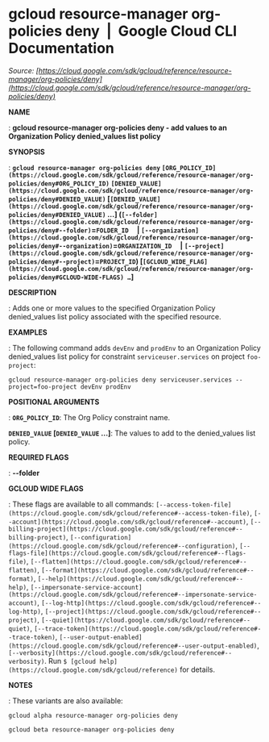# gcloud resource-manager org-policies deny  |  Google Cloud CLI Documentation

*Source: [https://cloud.google.com/sdk/gcloud/reference/resource-manager/org-policies/deny](https://cloud.google.com/sdk/gcloud/reference/resource-manager/org-policies/deny)*

**NAME**

: **gcloud resource-manager org-policies deny - add values to an Organization Policy denied_values list policy**

**SYNOPSIS**

: **`gcloud resource-manager org-policies deny` `[ORG_POLICY_ID](https://cloud.google.com/sdk/gcloud/reference/resource-manager/org-policies/deny#ORG_POLICY_ID)` `[DENIED_VALUE](https://cloud.google.com/sdk/gcloud/reference/resource-manager/org-policies/deny#DENIED_VALUE)` [`[DENIED_VALUE](https://cloud.google.com/sdk/gcloud/reference/resource-manager/org-policies/deny#DENIED_VALUE)` …] (`[--folder](https://cloud.google.com/sdk/gcloud/reference/resource-manager/org-policies/deny#--folder)`=`FOLDER_ID`     | `[--organization](https://cloud.google.com/sdk/gcloud/reference/resource-manager/org-policies/deny#--organization)`=`ORGANIZATION_ID`     | `[--project](https://cloud.google.com/sdk/gcloud/reference/resource-manager/org-policies/deny#--project)`=`PROJECT_ID`) [`[GCLOUD_WIDE_FLAG](https://cloud.google.com/sdk/gcloud/reference/resource-manager/org-policies/deny#GCLOUD-WIDE-FLAGS) …`]**

**DESCRIPTION**

: Adds one or more values to the specified Organization Policy denied_values list
policy associated with the specified resource.

**EXAMPLES**

: The following command adds `devEnv` and `prodEnv` to an
Organization Policy denied_values list policy for constraint
`serviceuser.services` on project `foo-project`:

```
gcloud resource-manager org-policies deny serviceuser.services --project=foo-project devEnv prodEnv
```

**POSITIONAL ARGUMENTS**

: **`ORG_POLICY_ID`**:
The Org Policy constraint name.

**`DENIED_VALUE` [`DENIED_VALUE` …]**:
The values to add to the denied_values list policy.

**REQUIRED FLAGS**

: **--folder**

**GCLOUD WIDE FLAGS**

: These flags are available to all commands: `[--access-token-file](https://cloud.google.com/sdk/gcloud/reference#--access-token-file)`,
`[--account](https://cloud.google.com/sdk/gcloud/reference#--account)`, `[--billing-project](https://cloud.google.com/sdk/gcloud/reference#--billing-project)`,
`[--configuration](https://cloud.google.com/sdk/gcloud/reference#--configuration)`,
`[--flags-file](https://cloud.google.com/sdk/gcloud/reference#--flags-file)`,
`[--flatten](https://cloud.google.com/sdk/gcloud/reference#--flatten)`, `[--format](https://cloud.google.com/sdk/gcloud/reference#--format)`, `[--help](https://cloud.google.com/sdk/gcloud/reference#--help)`, `[--impersonate-service-account](https://cloud.google.com/sdk/gcloud/reference#--impersonate-service-account)`,
`[--log-http](https://cloud.google.com/sdk/gcloud/reference#--log-http)`,
`[--project](https://cloud.google.com/sdk/gcloud/reference#--project)`, `[--quiet](https://cloud.google.com/sdk/gcloud/reference#--quiet)`, `[--trace-token](https://cloud.google.com/sdk/gcloud/reference#--trace-token)`, `[--user-output-enabled](https://cloud.google.com/sdk/gcloud/reference#--user-output-enabled)`,
`[--verbosity](https://cloud.google.com/sdk/gcloud/reference#--verbosity)`.
Run `$ [gcloud help](https://cloud.google.com/sdk/gcloud/reference)` for details.

**NOTES**

: These variants are also available:

```
gcloud alpha resource-manager org-policies deny
```

```
gcloud beta resource-manager org-policies deny
```